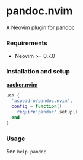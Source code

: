 # pandoc.nvim

A Neovim plugin for [pandoc](https://pandoc.org)

### Requirements

- Neovim >= 0.7.0

### Installation and setup

[**packer.nvim**](https://github.com/wbthomason/packer.nvim)

```lua
use {
  'aspeddro/pandoc.nvim',
  config = function()
    require'pandoc'.setup()
  end
}
```

### Usage

See `help pandoc`
